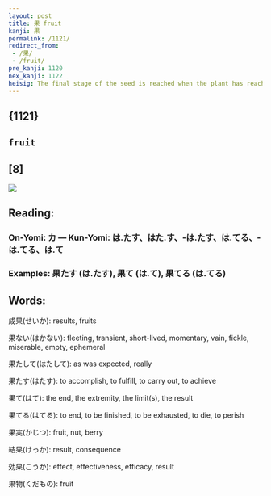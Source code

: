 ```yaml
---
layout: post
title: 果 fruit
kanji: 果
permalink: /1121/
redirect_from:
 - /果/
 - /fruit/
pre_kanji: 1120
nex_kanji: 1122
heisig: The final stage of the seed is reached when the plant has reached its full growth (the <i>tree</i>) and comes to fruition, producing <b>fruit</b> full of new seeds that can return to the earth and start the process all over again. The main thing to notice here is the element for <i>brains</i> at the top, which might prove more helpful than <i>rice field</i> for creating an image. The writing, however, follows the order of a <i>sun</i> with a <i>tree</i> whose trunk runs through the <i>sun</i>.
---
```


## {1121}

## `fruit`

## [8]

<div class="stroke"><img src="E69E9C.png" /></div>

## Reading:

### On-Yomi: カ &mdash; Kun-Yomi: は.たす、はた.す、-は.たす、は.てる、-は.てる、は.て

### Examples: 果たす (は.たす), 果て (は.て), 果てる (は.てる)

## Words:

成果(せいか): results, fruits

果ない(はかない): fleeting, transient, short-lived, momentary, vain, fickle, miserable, empty, ephemeral

果たして(はたして): as was expected, really

果たす(はたす): to accomplish, to fulfill, to carry out, to achieve

果て(はて): the end, the extremity, the limit(s), the result

果てる(はてる): to end, to be finished, to be exhausted, to die, to perish

果実(かじつ): fruit, nut, berry

結果(けっか): result, consequence

効果(こうか): effect, effectiveness, efficacy, result

果物(くだもの): fruit
